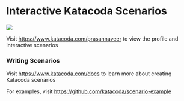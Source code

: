 # Interactive Katacoda Scenarios

[![](http://shields.katacoda.com/katacoda/prasannaveer/count.svg)](https://www.katacoda.com/prasannaveer "Get your profile on Katacoda.com")

Visit https://www.katacoda.com/prasannaveer to view the profile and interactive scenarios

### Writing Scenarios
Visit https://www.katacoda.com/docs to learn more about creating Katacoda scenarios

For examples, visit https://github.com/katacoda/scenario-example

